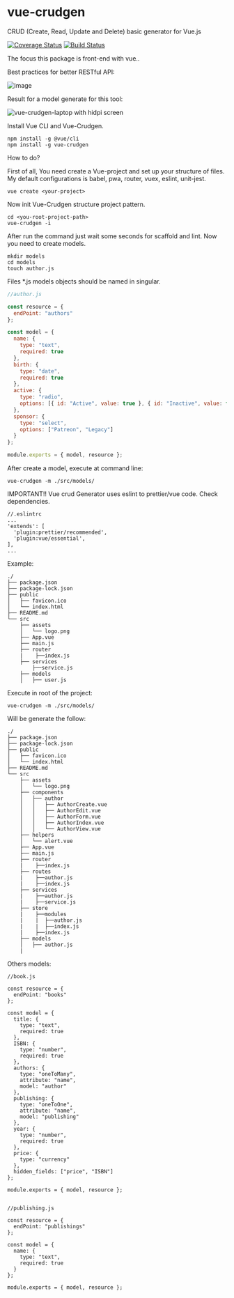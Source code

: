 # vue-crudgen
CRUD (Create, Read, Update and Delete) basic generator for Vue.js

[![Coverage Status](https://coveralls.io/repos/github/dionmaicon/vue-crudgen/badge.svg?branch=master)](https://coveralls.io/github/dionmaicon/vue-crudgen?branch=master)
[![Build Status](https://travis-ci.org/dionmaicon/vue-crudgen.svg?branch=master)](https://travis-ci.org/dionmaicon/vue-crudgen)

The focus this package is front-end with vue..

Best practices for better RESTful API:

![image](https://user-images.githubusercontent.com/19849921/51780016-45660880-20f2-11e9-9d59-dec28b1bc5aa.png)


Result for a model generate for this tool:

![vue-crudgen-laptop with hidpi screen](https://user-images.githubusercontent.com/19849921/51761375-05803080-20b4-11e9-9cab-055008397c32.png)


Install Vue CLI and Vue-Crudgen.
```
npm install -g @vue/cli
npm install -g vue-crudgen

```

How to do?

First of all, You need create a Vue-project and set up your structure of files. My default configurations is babel, pwa, router, vuex, eslint, unit-jest.
```
vue create <your-project>

```
Now init Vue-Crudgen structure project pattern.

```
cd <you-root-project-path>
vue-crudgen -i
```
After run the command just wait some seconds for scaffold and lint.
Now you need to create models.
```
mkdir models
cd models
touch author.js
```
Files *.js models objects should be named in singular.

```javascript
//author.js

const resource = {
  endPoint: "authors"
};

const model = {
  name: {
    type: "text",
    required: true
  },
  birth: {
    type: "date",
    required: true
  },
  active: {
    type: "radio",
    options: [{ id: "Active", value: true }, { id: "Inactive", value: false }]
  },
  sponsor: {
    type: "select",
    options: ["Patreon", "Legacy"]
  }
};

module.exports = { model, resource };

```
After create a model, execute at command line:
```
vue-crudgen -m ./src/models/
```
IMPORTANT!! Vue crud Generator uses eslint to prettier/vue code. Check dependencies.

```
//.eslintrc
...
'extends': [
  'plugin:prettier/recommended',
  'plugin:vue/essential',
],
...
```
Example:
```
./
├── package.json
├── package-lock.json
├── public
│   ├── favicon.ico
│   └── index.html
├── README.md
└── src
    ├── assets
    │   └── logo.png
    ├── App.vue
    ├── main.js
    ├── router
    |    ├──index.js
    ├── services
        ├──service.js
    ├── models
    │   ├── user.js

```
Execute in root of the project:

```
vue-crudgen -m ./src/models/
```

Will be generate the follow:

```
./
├── package.json
├── package-lock.json
├── public
│   ├── favicon.ico
│   └── index.html
├── README.md
└── src
    ├── assets
    │   └── logo.png
    ├── components
    │   ├── author
    │   │   ├── AuthorCreate.vue
    │   │   ├── AuthorEdit.vue
    │   │   ├── AuthorForm.vue
    │   │   ├── AuthorIndex.vue
    │   │   └── AuthorView.vue
    ├── helpers
    │   └── alert.vue
    ├── App.vue
    ├── main.js
    ├── router
    |    ├──index.js
    ├── routes
    |    ├──author.js
    |    ├──index.js
    ├── services
    |    ├──author.js
    |    ├──service.js
    ├── store
    |    ├──modules
    |    |  ├──author.js
    |    |  ├──index.js
    |    ├──index.js
    ├── models
    │   ├── author.js
    |
```
Others models:

```
//book.js

const resource = {
  endPoint: "books"
};

const model = {
  title: {
    type: "text",
    required: true
  },
  ISBN: {
    type: "number",
    required: true
  },
  authors: {
    type: "oneToMany",
    attribute: "name",
    model: "author"
  },
  publishing: {
    type: "oneToOne",
    attribute: "name",
    model: "publishing"
  },
  year: {
    type: "number",
    required: true
  },
  price: {
    type: "currency"
  },
  hidden_fields: ["price", "ISBN"]
};

module.exports = { model, resource };


//publishing.js

const resource = {
  endPoint: "publishings"
};

const model = {
  name: {
    type: "text",
    required: true
  }
};

module.exports = { model, resource };

```
